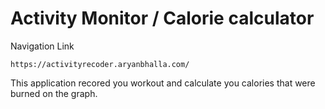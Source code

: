 # Activity Monitor / Calorie calculator

Navigation Link
```
https://activityrecoder.aryanbhalla.com/
```

This application recored you workout and calculate you calories that were burned on the graph.

